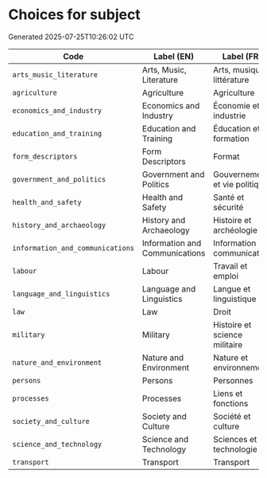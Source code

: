 # Choices for subject

Generated 2025-07-25T10:26:02 UTC

| Code | Label (EN) | Label (FR) |
|------|------------|------------|
| `arts_music_literature` | Arts, Music, Literature | Arts, musique, littérature |
| `agriculture` | Agriculture | Agriculture |
| `economics_and_industry` | Economics and Industry | Économie et industrie |
| `education_and_training` | Education and Training | Éducation et formation |
| `form_descriptors` | Form Descriptors | Format |
| `government_and_politics` | Government and Politics | Gouvernement et vie politique |
| `health_and_safety` | Health and Safety | Santé et sécurité |
| `history_and_archaeology` | History and Archaeology | Histoire et archéologie |
| `information_and_communications` | Information and Communications | Information et communication |
| `labour` | Labour | Travail et emploi |
| `language_and_linguistics` | Language and Linguistics | Langue et linguistique |
| `law` | Law | Droit |
| `military` | Military | Histoire et science militaire |
| `nature_and_environment` | Nature and Environment | Nature et environnement |
| `persons` | Persons | Personnes |
| `processes` | Processes | Liens et fonctions |
| `society_and_culture` | Society and Culture | Société et culture |
| `science_and_technology` | Science and Technology | Sciences et technologie |
| `transport` | Transport | Transport |
